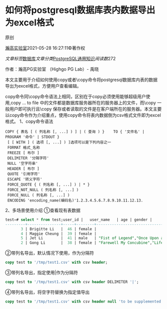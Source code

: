 # 如何将postgresql数据库表内数据导出为excel格式

 原创

[瀚高实验室](https://blog.51cto.com/u_13646489)2021-05-28 16:27:11©著作权

*文章标签*[数据库](https://blog.51cto.com/topic/the-database-1.html)*文章分类*[PostgreSQL通用知识](https://blog.51cto.com/u_13646489/category1)*阅读数*272

作者：瀚高PG实验室 （Highgo PG Lab）- 禹晓

本文主要用于介绍如何使用copy或者\copy命令将postgresql数据库内表的数据导出为excel格式，方便用户查看编辑。

copy命令同\copy命令语法上相同，区别在于copy必须使用能够超级用户使用,copy … to file 中的文件都是数据库服务器所在的服务器上的文件，而\copy 一般用户即可执行且\copy 保存或者读取的文件是在客户端所在的服务器。本文主要以copy命令作为介绍重点，使用copy命令将表内数据倒为csv格式文件即为excel格式。
1、copy命令语法

```excel
COPY { 表名 [ ( 列名称 [, ...] ) ] | ( 查询 ) }    TO { '文件名' | PROGRAM '命令' | STDOUT }   
 [ [ WITH ] ( 选项 [, ...] ) ]选项可以是下列内容之一
 FORMAT 格式_名称    
 FREEZE [ 布尔 ]    
 DELIMITER '分隔字符'    
 NULL '空字符串'    
 HEADER [ 布尔 ]    
 QUOTE '引用字符'    
 ESCAPE '转义字符'    
 FORCE_QUOTE { ( 列名称 [, ...] ) | * }    
 FORCE_NOT_NULL ( 列名称 [, ...] )    
 FORCE_NULL ( 列名称 [, ...] )    
 ENCODING 'encoding_name(编码名)'1.2.3.4.5.6.7.8.9.10.11.12.13.
```

2、多场景使用介绍
①查看现有表数据

```sql
test=# select * from test;user_id |   user_name   | age | gender |                    remark                    
---------+---------------+-----+--------+----------------------------------------------       1 | Jackie Chan   |  45 | male   | "police story","project A","rush hour"
       3 | Brigitte Li   |  46 | female | 
       4 | Maggie Cheung |  39 | female | 
       5 | Jet Li        |  41 | male   | "Fist of Legend","Once Upon a Time in China"
       2 | Gong Li       |  38 | female | "Farewell My Concubine","Lifetimes Living"(5 行记录)1.2.3.4.5.6.
```

②带列名导出，默认情况下使用，作为分隔符

```sql
copy test to '/tmp/test1.csv' with csv header;
```

③带列名导出，指定使用|作为分隔符

```sql
copy test to '/tmp/test1.csv' with csv header DELIMITER '|';

```

④带列名导出，将空字符替换为指定值导出

```sql
copy test to '/tmp/test1.csv' with csv header null 'to be supplemented';
```

